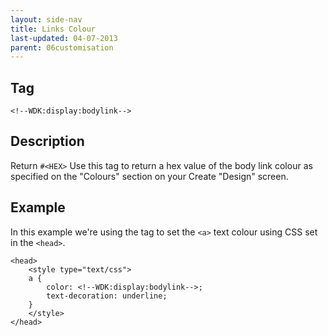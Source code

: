 ```yaml
---
layout: side-nav
title: Links Colour
last-updated: 04-07-2013
parent: 06customisation
---
```


## Tag

`<!--WDK:display:bodylink-->`

## Description

Return `#<HEX>`
Use this tag to return a hex value of  the body link colour as specified on the "Colours" section on your Create "Design" screen.

## Example

In this example we're using the tag to set the `<a>` text colour using CSS set in the `<head>`.

~~~
<head>
    <style type="text/css">
    a {
        color: <!--WDK:display:bodylink-->;
        text-decoration: underline;
    }
    </style>
</head>
~~~
